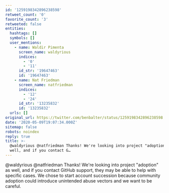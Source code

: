 ```yaml
---
id: '1259198342896238598'
retweet_count: '0'
favorite_count: '3'
retweeted: false
entities:
  hashtags: []
  symbols: []
  user_mentions:
    - name: Waldir Pimenta
      screen_name: waldyrious
      indices:
        - '0'
        - '11'
      id_str: '19647463'
      id: '19647463'
    - name: Nat Friedman
      screen_name: natfriedman
      indices:
        - '12'
        - '24'
      id_str: '13235832'
      id: '13235832'
  urls: []
original_url: https://twitter.com/benbalter/status/1259198342896238598
date: '2020-05-09T19:07:34.000Z'
sitemap: false
robots: noindex
reply: true
title: >-
  @waldyrious @natfriedman Thanks! We're looking into project "adoption" as
  well, and if you contact G…
---
```


@waldyrious @natfriedman Thanks! We're looking into project "adoption" as well, and if you contact GitHub support, they may be able to help with specific cases. We chose to start account succession because community adoption could introduce unintended abuse vectors and we want to be careful.